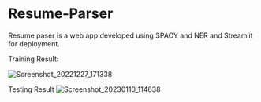 # Resume-Parser

Resume paser is a web app developed using SPACY and NER and Streamlit for deployment.

Training Result:

![Screenshot_20221227_171338](https://user-images.githubusercontent.com/110551218/213973460-6b64969d-c4c2-424e-bc07-e71c7264871c.png)



Testing Result
![Screenshot_20230110_114638](https://user-images.githubusercontent.com/110551218/213973581-b24a8d85-9e78-4985-be69-aa3a2777bf52.png)
